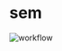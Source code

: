 # sem
![workflow](https://github.com/PhoneMyintMyat87/seMethods/actions/workflows/main.yml/badge.svg)